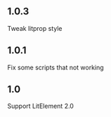 ## 1.0.3
Tweak litprop style

## 1.0.1
Fix some scripts that not working

## 1.0
Support LitElement 2.0